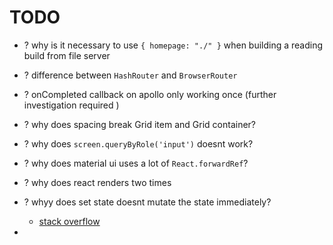 # TODO

* ? why is it necessary to use `{ homepage: "./" }` when building a reading build from file server
* ? difference between `HashRouter` and `BrowserRouter`
* ? onCompleted callback on apollo only working once (further investigation required )
* ? why does spacing break Grid item and Grid container?
* ? why does `screen.queryByRole('input')` doesnt work?
* ? why does material ui uses a lot of `React.forwardRef`?
* ? why does react renders two times
* ? whyy does set state doesnt mutate the state immediately?
  * [stack overflow](https://stackoverflow.com/questions/30782948/why-calling-react-setstate-method-doesnt-mutate-the-state-immediately?noredirect=1&lq=1#:~:text=setState()%20does%20not%20immediately,potentially%20return%20the%20existing%20value.)


* 